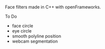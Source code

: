 Face filters made in C++ with openFrameworks. 

To Do
- face circle
- eye circle
- smooth polyline position
- webcam segmentation

